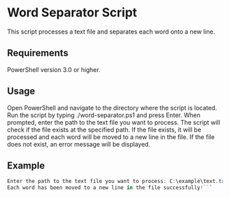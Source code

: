# Word Separator Script
This script processes a text file and separates each word onto a new line.

## Requirements
PowerShell version 3.0 or higher.
## Usage
Open PowerShell and navigate to the directory where the script is located.
Run the script by typing ./word-separator.ps1 and press Enter.
When prompted, enter the path to the text file you want to process.
The script will check if the file exists at the specified path. If the file exists, it will be processed and each word will be moved to a new line in the file. If the file does not exist, an error message will be displayed.
## Example

``` ./word-separator.ps1
Enter the path to the text file you want to process: C:\example\text.txt
Each word has been moved to a new line in the file successfully!```
